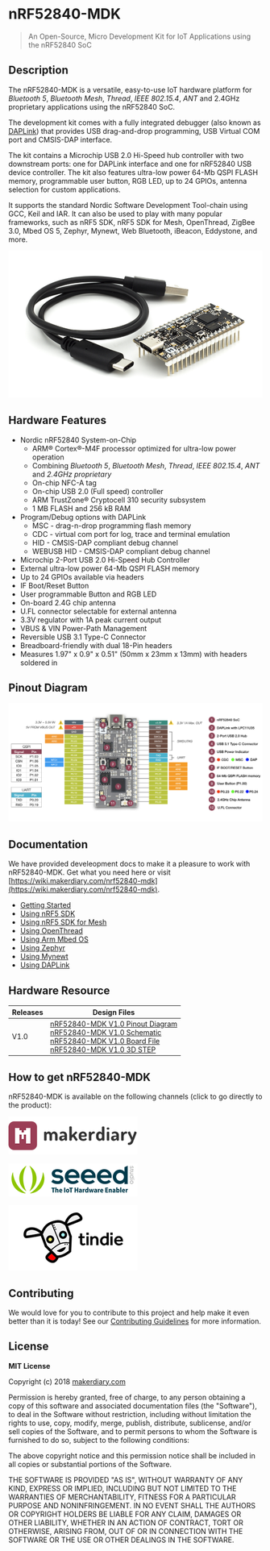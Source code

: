 # nRF52840-MDK 

> An Open-Source, Micro Development Kit for IoT Applications using the nRF52840 SoC

## Description

The nRF52840-MDK is a versatile, easy-to-use IoT hardware platform for *Bluetooth 5*, *Bluetooth Mesh*, *Thread*, *IEEE 802.15.4*, *ANT* and 2.4GHz proprietary applications using the nRF52840 SoC.

The development kit comes with a fully integrated debugger (also known as [DAPLink](https://os.mbed.com/docs/latest/tools/daplink.html)) that provides USB drag-and-drop programming, USB Virtual COM port and CMSIS-DAP interface.

The kit contains a Microchip USB 2.0 Hi-Speed hub controller with two downstream ports: one for DAPLink interface and one for nRF52840 USB device controller. The kit also features ultra-low power 64-Mb QSPI FLASH memory, programmable user button, RGB LED, up to 24 GPIOs, antenna selection for custom applications.

It supports the standard Nordic Software Development Tool-chain using GCC, Keil and IAR. It can also be used to play with many popular frameworks, such as nRF5 SDK, nRF5 SDK for Mesh, OpenThread, ZigBee 3.0, Mbed OS 5, Zephyr, Mynewt, Web Bluetooth, iBeacon, Eddystone, and more.

![](docs/images/nrf52940-mdk-plus-cable.jpg)

## Hardware Features

* Nordic nRF52840 System-on-Chip
	- ARM® Cortex®-M4F processor optimized for ultra-low power operation
	- Combining *Bluetooth 5*, *Bluetooth Mesh*, *Thread*, *IEEE 802.15.4*, *ANT* and *2.4GHz proprietary*
	- On-chip NFC-A tag
	- On-chip USB 2.0 (Full speed) controller
	- ARM TrustZone® Cryptocell 310 security subsystem
	- 1 MB FLASH and 256 kB RAM
* Program/Debug options with DAPLink
	- MSC - drag-n-drop programming flash memory
	- CDC - virtual com port for log, trace and terminal emulation
	- HID - CMSIS-DAP compliant debug channel
	- WEBUSB HID - CMSIS-DAP compliant debug channel
* Microchip 2-Port USB 2.0 Hi-Speed Hub Controller
* External ultra-low power 64-Mb QSPI FLASH memory
* Up to 24 GPIOs available via headers
* IF Boot/Reset Button
* User programmable Button and RGB LED
* On-board 2.4G chip antenna 
* U.FL connector selectable for external antenna
* 3.3V regulator with 1A peak current output
* VBUS & VIN Power-Path Management
* Reversible USB 3.1 Type-C Connector
* Breadboard-friendly with dual 18-Pin headers
* Measures 1.97" x 0.9" x 0.51" (50mm x 23mm x 13mm) with headers soldered in

## Pinout Diagram

[![](docs/images/nrf52840-mdk-pinout.jpg)](docs/images/nrf52840-mdk-pinout.jpg)

## Documentation

We have provided develeopment docs to make it a pleasure to work with nRF52840-MDK. 
Get what you need here or visit [https://wiki.makerdiary.com/nrf52840-mdk](https://wiki.makerdiary.com/nrf52840-mdk).

* [Getting Started](https://wiki.makerdiary.com/nrf52840-mdk/getting-started/)
* [Using nRF5 SDK](https://wiki.makerdiary.com/nrf52840-mdk/nrf5-sdk/)
* [Using nRF5 SDK for Mesh](https://wiki.makerdiary.com/nrf52840-mdk/mesh/)
* [Using OpenThread](https://wiki.makerdiary.com/nrf52840-mdk/openthread/)
* [Using Arm Mbed OS](https://wiki.makerdiary.com/nrf52840-mdk/mbedos/)
* [Using Zephyr](https://wiki.makerdiary.com/nrf52840-mdk/zephyr/)
* [Using Mynewt](https://wiki.makerdiary.com/nrf52840-mdk/mynewt/)
* [Using DAPLink](https://wiki.makerdiary.com/nrf52840-mdk/daplink/)

## Hardware Resource

| Releases | Design Files                   |
| -------- | ------------------------------ |
| V1.0     | [nRF52840-MDK V1.0 Pinout Diagram](docs/hardware/nrf52840-mdk-pinout-diagram-v1_0.pdf)<br/>[nRF52840-MDK V1.0 Schematic](docs/hardware/nrf52840-mdk-schematic_v1_0.pdf)<br/>[nRF52840-MDK V1.0 Board File](docs/hardware/nrf52840-mdk-board-file_v1_0.pdf)<br/>[nRF52840-MDK V1.0 3D STEP](docs/hardware/nrf52840-mdk-3d-step-v1_0.step)|

## How to get nRF52840-MDK

nRF52840-MDK is available on the following channels (click to go directly to the product):

[![makerdiary store](docs/images/makerdiary-store-logo.png)](https://store.makerdiary.com)

[![SeeedStudio](docs/images/seeed_logo_2018_horizontal.png)](https://www.seeedstudio.com/nRF52840-Micro-Development-Kit-p-3079.html)

[![Tindie](docs/images/tindie-logo.png)](https://www.tindie.com/stores/Zelin/)

## Contributing

We would love for you to contribute to this project and help make it even better than it is today! See our [Contributing Guidelines](https://wiki.makerdiary.com/nrf52840-mdk/CONTRIBUTING) for more information.

## License

**MIT License**

Copyright (c) 2018 [makerdiary.com](https://makerdiary.com)

Permission is hereby granted, free of charge, to any person obtaining a copy
of this software and associated documentation files (the "Software"), to deal
in the Software without restriction, including without limitation the rights
to use, copy, modify, merge, publish, distribute, sublicense, and/or sell
copies of the Software, and to permit persons to whom the Software is
furnished to do so, subject to the following conditions:

The above copyright notice and this permission notice shall be included in all
copies or substantial portions of the Software.

THE SOFTWARE IS PROVIDED "AS IS", WITHOUT WARRANTY OF ANY KIND, EXPRESS OR
IMPLIED, INCLUDING BUT NOT LIMITED TO THE WARRANTIES OF MERCHANTABILITY,
FITNESS FOR A PARTICULAR PURPOSE AND NONINFRINGEMENT. IN NO EVENT SHALL THE
AUTHORS OR COPYRIGHT HOLDERS BE LIABLE FOR ANY CLAIM, DAMAGES OR OTHER
LIABILITY, WHETHER IN AN ACTION OF CONTRACT, TORT OR OTHERWISE, ARISING FROM,
OUT OF OR IN CONNECTION WITH THE SOFTWARE OR THE USE OR OTHER DEALINGS IN THE
SOFTWARE.

